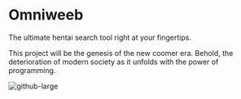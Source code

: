 # Omniweeb

The ultimate hentai search tool right at your fingertips. 

This project will be the genesis of the new coomer era. Behold, the deterioration of modern society as it unfolds with the power of programming. 

![github-large](https://assets.change.org/photos/9/sa/rk/YdSaRKQXtqjDOnP-800x450-noPad.jpg?1552523223)
